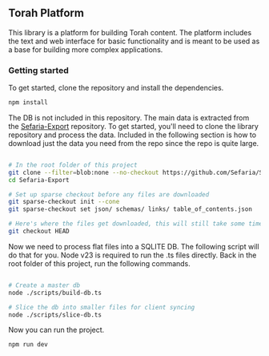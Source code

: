 ## Torah Platform

This library is a platform for building Torah content. The platform includes the text and web interface for basic functionality and is meant to be used as a base for building more complex applications.

### Getting started

To get started, clone the repository and install the dependencies.

```bash
npm install
```

The DB is not included in this repository. The main data is extracted from the [Sefaria-Export](https://github.com/Sefaria/Sefaria-Export) repository. To get started, you'll need to clone the library repository and process the data. Included in the following section is how to download just the data you need from the repo since the repo is quite large.

```bash

# In the root folder of this project
git clone --filter=blob:none --no-checkout https://github.com/Sefaria/Sefaria-Export.git
cd Sefaria-Export

# Set up sparse checkout before any files are downloaded
git sparse-checkout init --cone
git sparse-checkout set json/ schemas/ links/ table_of_contents.json

# Here's where the files get downloaded, this will still take some time to run
git checkout HEAD

```

Now we need to process flat files into a SQLITE DB. The following script will do that for you. Node v23 is required to run the .ts files directly. Back in the root folder of this project, run the following commands.

```bash

# Create a master db
node ./scripts/build-db.ts

# Slice the db into smaller files for client syncing
node ./scripts/slice-db.ts

```

Now you can run the project.

```bash
npm run dev
```
